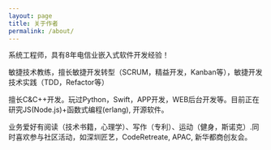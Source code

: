 ```yaml
---
layout: page
title: 关于作者
permalink: /about/
---
```


系统工程师，具有8年电信业嵌入式软件开发经验！

敏捷技术教练，擅长敏捷开发转型（SCRUM，精益开发，Kanban等），敏捷开发技术实践（TDD，Refactor等）

擅长C&C++开发。玩过Python，Swift，APP开发，WEB后台开发等。目前正在研究JS(Node.js)+函数式编程(erlang), 开源软件。

业务爱好有阅读（技术书籍，心理学）、写作（专利）、运动（健身，斯诺克）.同时喜欢参与社区活动，如深圳匠艺，CodeRetreate, APAC, 新华都商创友会。
